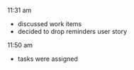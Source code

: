 11:31 am
- discussed work items
- decided to drop reminders user story

11:50 am
- tasks were assigned
